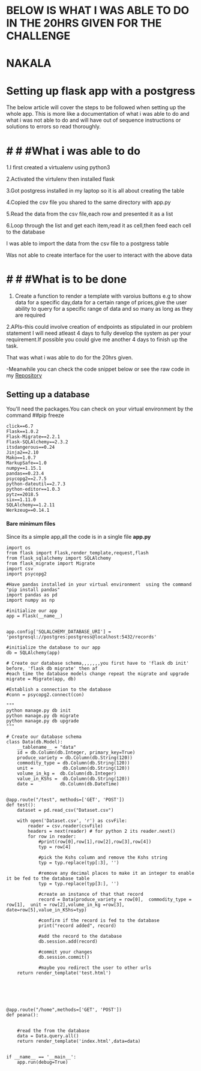 
#   BELOW IS WHAT I WAS ABLE TO DO IN THE 20HRS GIVEN FOR THE CHALLENGE
#   NAKALA
# Setting up flask app  with a postgress

The below article will cover the steps to be followed when setting up  the whole app. This is more like a documentation of what i was able to do and what i was not able to do and will have out of sequence instructions or solutions to errors so read thoroughly.

# # # #What i was able to do
1.I first created a virtualenv using python3

2.Activated the virtulenv then installed flask

3.Got postgress installed in my laptop so it is all about creating the table

4.Copied the csv file you shared to the same directory with app.py

5.Read the data from the csv file,each row and presented it as a list

6.Loop through the list and get each item,read it as cell,then feed each cell to the database


I was able to import the data from the csv file to a postgress table

Was not able to create interface for the user to interact with the above data

# # # #What is to be done
1. Create a function to render a template with varoius  buttons e.g  to show data for a specific day,data for a certain range of prices,give the user ability to query for a specific range of data and so many as long as they are required

2.APIs-this could involve creation of endpoints as stipulated in our problem statement
I will need atleast 4 days to fully develop the system as per your requirement.If possible you could give me another 4 days to finish up the task.

That was what i was able to do for the 20hrs given.

-Meanwhile you can check the code snippet below or see the raw code in my [Repository](</https://github.com/felexkemboi/Nakala/>)



## Setting up a database

You'll need the packages.You can check on your virtual environment by the command ##pip freeze 

```alembic==1.0.0
click==6.7
Flask==1.0.2
Flask-Migrate==2.2.1
Flask-SQLAlchemy==2.3.2
itsdangerous==0.24
Jinja2==2.10
Mako==1.0.7
MarkupSafe==1.0
numpy==1.15.1
pandas==0.23.4
psycopg2==2.7.5
python-dateutil==2.7.3
python-editor==1.0.3
pytz==2018.5
six==1.11.0
SQLAlchemy==1.2.11
Werkzeug==0.14.1
```


#### Bare minimum files

Since its a simple app,all the code is in a single file **app.py**
~~~~
import os
from flask import Flask,render_template,request,flash
from flask_sqlalchemy import SQLAlchemy
from flask_migrate import Migrate
import csv
import psycopg2

#Have pandas installed in your virtual environment  using the command "pip install pandas"
import pandas as pd
import numpy as np

#initialize our app
app = Flask(__name__)


app.config['SQLALCHEMY_DATABASE_URI'] = 'postgresql://postgres:postgress@localhost:5432/records'

#initialize the database to our app
db = SQLAlchemy(app)

# Create our database schema,,,,,,,you first have to 'flask db init' before, 'flask db migrate' then af
#each time the database models change repeat the migrate and upgrade
migrate = Migrate(app, db)

#Establish a connection to the database
#conn = psycopg2.connect(con)

"""
python manage.py db init
python manage.py db migrate
python manage.py db upgrade
"""

# Create our database schema
class Data(db.Model):
    __tablename__ = "data"
    id = db.Column(db.Integer, primary_key=True)
    produce_variety = db.Column(db.String(120))
    commodity_type = db.Column(db.String(120))
    unit =           db.Column(db.String(120))
    volume_in_kg =  db.Column(db.Integer)
    value_in_KShs =  db.Column(db.String(120))
    date = 			db.Column(db.DateTime)


@app.route("/test", methods=['GET', 'POST'])
def test():
	dataset = pd.read_csv("Dataset.csv")
	
	with open('Dataset.csv', 'r') as csvFile:
		reader = csv.reader(csvFile)
		headers = next(reader) # for python 2 its reader.next()
		for row in reader:
			#print(row[0],row[1],row[2],row[3],row[4])
			typ = row[4]

			#pick the Kshs column and remove the Kshs string
			typ = typ.replace(typ[:3], '')

			#remove any decimal places to make it an integer to enable it be fed to the database table
			typ = typ.replace(typ[3:], '')

			#create an instance of that that record
			record = Data(produce_variety = row[0],  commodity_type = row[1],  unit = row[2],volume_in_kg =row[3], date=row[5],value_in_KShs=typ)

			#confirm if the record is fed to the database
			print("record added", record)

			#add the record to the database
			db.session.add(record)

			#commit your changes 
			db.session.commit()

			#maybe you redirect the user to other urls
	return render_template('test.html')






@app.route("/home",methods=['GET', 'POST'])
def peana():


	#read the from the database
	data = Data.query.all()
	return render_template('index.html',data=data)


if __name__ == '__main__':
	app.run(debug=True)




~~~~

